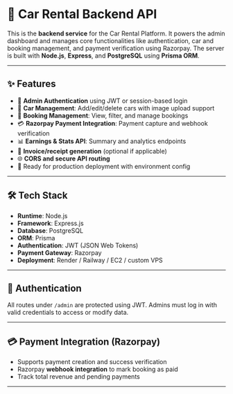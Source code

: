 # 🚗 Car Rental Backend API

This is the **backend service** for the Car Rental Platform. It powers the admin dashboard and manages core functionalities like authentication, car and booking management, and payment verification using Razorpay. The server is built with **Node.js**, **Express**, and **PostgreSQL** using **Prisma ORM**.

---

## ✨ Features

- 🔐 **Admin Authentication** using JWT or session-based login
- 🚗 **Car Management**: Add/edit/delete cars with image upload support
- 📅 **Booking Management**: View, filter, and manage bookings
- 💳 **Razorpay Payment Integration**: Payment capture and webhook verification
- 📊 **Earnings & Stats API**: Summary and analytics endpoints
- 🧾 **Invoice/receipt generation** (optional if applicable)
- 🌐 **CORS and secure API routing**
- 🧪 Ready for production deployment with environment config

---

## 🛠️ Tech Stack

- **Runtime**: Node.js  
- **Framework**: Express.js  
- **Database**: PostgreSQL  
- **ORM**: Prisma  
- **Authentication**: JWT (JSON Web Tokens)  
- **Payment Gateway**: Razorpay  
- **Deployment**: Render / Railway / EC2 / custom VPS

---

## 🔐 Authentication

All routes under `/admin` are protected using JWT. Admins must log in with valid credentials to access or modify data.

---

## 💳 Payment Integration (Razorpay)

- Supports payment creation and success verification
- Razorpay **webhook integration** to mark booking as paid
- Track total revenue and pending payments

---

